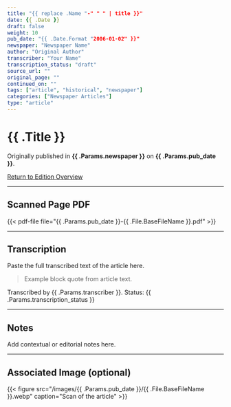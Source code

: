 ```yaml
---
title: "{{ replace .Name "-" " " | title }}"
date: {{ .Date }}
draft: false
weight: 10
pub_date: "{{ .Date.Format "2006-01-02" }}"
newspaper: "Newspaper Name"
author: "Original Author"
transcriber: "Your Name"
transcription_status: "draft"
source_url: ""
original_page: ""
continued_on: ""
tags: ["article", "historical", "newspaper"]
categories: ["Newspaper Articles"]
type: "article"
---
```


# {{ .Title }}

Originally published in **{{ .Params.newspaper }}** on **{{ .Params.pub_date }}**.

[Return to Edition Overview](../)

---

## Scanned Page PDF

{{< pdf-file file="{{ .Params.pub_date }}-{{ .File.BaseFileName }}.pdf" >}}

---

## Transcription

Paste the full transcribed text of the article here.

> Example block quote from article text.

Transcribed by {{ .Params.transcriber }}. Status: {{ .Params.transcription_status }}

---

## Notes

Add contextual or editorial notes here.

---

## Associated Image (optional)

{{< figure src="/images/{{ .Params.pub_date }}/{{ .File.BaseFileName }}.webp" caption="Scan of the article" >}}
